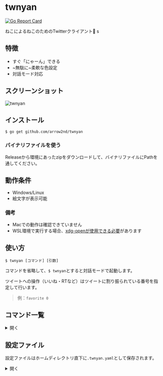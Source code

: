 # twnyan
[![Go Report Card](https://goreportcard.com/badge/github.com/arrow2nd/twnyan)](https://goreportcard.com/report/github.com/arrow2nd/twnyan)

ねこによるねこのためのTwitterクライアント🐾
s
## 特徴
- すぐ「にゃーん」できる
- ~無駄に~柔軟な色設定
- 対話モード対応

## スクリーンショット
![twnyan](https://user-images.githubusercontent.com/44780846/99259409-5058d280-285d-11eb-82f3-ba80065517be.gif)

## インストール

```$ go get github.com/arrow2nd/twnyan```

### バイナリファイルを使う
Releaseから環境にあったzipをダウンロードして、バイナリファイルにPathを通してください。

## 動作条件
- Windows/Linux
- 絵文字が表示可能

### 備考
- Macでの動作は確認できていません
- WSL環境で実行する場合、[xdg-openが使用できる必要](https://qiita.com/arrow2nd/items/5c02a8cdf8197ae15cb7)があります

## 使い方
```$ twnyan [コマンド] [引数]```

コマンドを省略して、```$ twnyan```とすると対話モードで起動します。

ツイートへの操作（いいね・RTなど）はツイートに割り振られている番号を指定して行います。
> 例：```favorite 0```

## コマンド一覧

<details>
<summary>開く</summary>

## tweet
**tweet [サブコマンド] [引数]**

ツイートの操作を行います。
> エイリアス: tw

| サブコマンド | エイリアス | 説明 | 引数 |
| -------- | -------- | -------- | -------- |
| なし |  | ツイートを投稿します | ```tweet [テキスト] [画像ファイル]``` |
| remove | rm | ツイートを削除します | ```tweet remove [<ツイート番号>]``` |

| 引数 | ヒント | 例 |
| -------- | -------- | -------- |
| テキスト | テキストと画像ファイルが無い場合「にゃーん」と投稿されます | ```tweet``` |
| 画像ファイル | 複数ある場合は半角スペースで区切って下さい | ```tweet 🍣 sushi1.png sushi2.png``` |
| ツイート番号 | 複数ある場合は半角スペースで区切って下さい | ```tweet remove 2 5``` |

- テキストを省略して、画像のみの投稿も可能です。(e.g. ```tweet cat.png```)

## timeline
**timeline [取得件数]**

ホームタイムラインを表示します。
> エイリアス: tl

| 引数 | ヒント | 例 |
| -------- | -------- | -------- |
| 取得件数 | 省略した場合、設定ファイル内のデフォルト値が指定されます | ```timeline 39``` |

## mention
**twnyan mention [取得件数]**

自分宛てのメンションを取得します。
> エイリアス: mt

| 引数 | ヒント | 例 |
| -------- | -------- | -------- |
| 取得件数 | 省略した場合、設定ファイル内のデフォルト値が指定されます | ```mention 20``` |

## list
**list [<リスト名>] [取得件数]**

リストのタイムラインを表示します。
> エイリアス: ls

| 引数 | ヒント | 例 |
| -------- | -------- | -------- |
| リスト名 | 対話モードで起動している場合、Tabキーで補完が可能です | ```list ねこたち```|
| 取得件数 | 省略した場合、設定ファイル内のデフォルト値が指定されます | ```list "ねこ集会 Ⅱ" 30``` |

## user
**user [サブコマンド] [引数]**

ユーザータイムラインを表示します。
> エイリアス: ur

| サブコマンド | エイリアス | 説明 | 引数 |
| -------- | -------- | -------- | -------- |
| なし |  | 指定したユーザーのタイムラインを表示します | ```user [ユーザーID] [取得件数]``` |
| number | num, no | 指定したツイートの投稿者のタイムラインを表示します | ```user number [<ツイート番号>] [取得件数]``` |

| 引数 | ヒント | 例 |
| -------- | -------- | -------- |
| ユーザーID | 省略した場合、自分が指定されます | ```user``` |
| 取得件数 | 省略した場合、設定ファイル内のデフォルト値が指定されます | ```user twitter 15``` |

- ユーザーIDの'@'は省略可能です。

## search
**search [<キーワード>] [取得件数]**

過去7日間のツイートツイートを検索します。
> エイリアス: sh

| 引数 | ヒント | 例 |
| -------- | -------- | -------- |
| キーワード | スペースを含む場合は""で囲んで下さい | ```search "cat dog"``` |
| 取得件数 | 省略した場合、設定ファイル内のデフォルト値が指定されます | ```search sushi 5``` |

## favorite
**favorite [サブコマンド] [<ツイート番号>]**

いいねの操作を行います。
> エイリアス: like, fv

| サブコマンド | エイリアス | 説明 |
| -------- | -------- | -------- |
| なし |  | ツイートにいいねします |
| remove | rm | いいねを取り消します |

| 引数 | ヒント | 例 |
| -------- | -------- | -------- |
| ツイート番号 | 複数ある場合は半角スペースで区切って下さい | ```favorite 1 2``` |

## retweet
**retweet [サブコマンド] [引数]**

リツイートの操作を行います。
> エイリアス: rt

| サブコマンド | エイリアス | 説明 | 引数 |
| -------- | -------- | -------- | -------- |
| なし |  | ツイートをリツイートします | ```retweet [<ツイート番号>]``` |
| quote | qt | 引用リツイートします | ```retweet quote [<ツイート番号>] [テキスト] [画像ファイル]``` |
| remove | rm | リツイートを取り消します | ```retweet remove [<ツイート番号>]``` |

| 引数 | ヒント | 例 |
| -------- | -------- | -------- |
| ツイート番号 | 複数ある場合は半角スペースで区切って下さい | ```retweet 1 5``` |
| テキスト | テキストと画像ファイルが無い場合「にゃーん」と投稿されます | ```retweet quote 1``` |
| 画像ファイル | 複数ある場合は半角スペースで区切って下さい | ```retweet quote 1 🍣 sushi1.png sushi2.png``` |

## reply
**reply [<ツイート番号>] [テキスト] [画像ファイル]**

ツイートにリプライを送ります。
> エイリアス: rp

| 引数 | ヒント | 例 |
| -------- | -------- | -------- |
| テキスト | テキストと画像ファイルが無い場合「にゃーん」と投稿されます | ```reply 1``` |
| 画像ファイル | 複数ある場合は半角スペースで区切って下さい | ```reply 寿司みて sushi1.png sushi2.png``` |

- テキストを省略して、画像のみの投稿も可能です。(e.g. ```reply dog.png```)

## follow
**follow [サブコマンド] [<ツイート番号/ユーザーID>]**

フォローの操作を行います。
> エイリアス: fw

| サブコマンド | エイリアス | 説明 
| -------- | -------- | -------- |
| なし | | ユーザーをフォローします |
| remove | rm | フォローを取り消します |

| 引数 | ヒント | 例 |
| -------- | -------- | -------- |
| ツイート番号 | 指定したツイートの投稿者をフォローします | ```follow 1``` |
| ユーザーID | 入力したユーザーIDのユーザーをフォローします | ```follow arrow_2nd``` |

## block
**block [サブコマンド] [<ツイート番号/ユーザーID>]**

ブロックの操作を行います。
> エイリアス: bk

| サブコマンド | エイリアス | 説明 |
| -------- | -------- | -------- |
| なし | | ユーザーをブロックします |
| remove | rm | ブロックを取り消します |

| 引数 | ヒント | 例 |
| -------- | -------- | -------- |
| ツイート番号 | 指定したツイートの投稿者をブロックします | ```block 1``` |
| ユーザーID | 入力したユーザーIDのユーザーをブロックします | ```block arrow_2nd``` |

## mute
**mute [サブコマンド] [<ツイート番号/ユーザーID>]**

ミュートの操作を行います。
> エイリアス: mt

| サブコマンド | エイリアス | 説明 |
| -------- | -------- | -------- |
| なし |  | ユーザーをミュートします |
| remove | rm | ミュートを取り消します |

| 引数 | ヒント | 例 |
| -------- | -------- | -------- |
| ツイート番号 | 指定したツイートの投稿者をミュートします | ```mute 1``` |
| ユーザーID | 入力したユーザーIDのユーザーをミュートします | ```mute arrow_2nd``` |

## open
**open [<ツイート番号>]**

指定したツイートをブラウザで開きます。
> エイリアス: op

## config
**config [<サブコマンド>]**

設定ファイルの操作を行います。

| サブコマンド | 説明 | 例 |
| -------- | -------- | -------- |
| reset    | 設定を初期化します | ```config reset``` |
| remove   | 設定ファイルを削除します | ```config remove``` |
 
</details>

## 設定ファイル
設定ファイルはホームディレクトリ直下に```.twnyan.yaml```として保存されます。

<details>
<summary>開く</summary>

## ColorData
色の設定です。16進数カラーコードで指定します。

| 名前 | 説明 |
| -------- | -------- |
| Accent1 | ツイート番号の背景色など |
| Accent2 | ツイートの投稿時間など |
| Accent3 | どこか |
| BoxFg | ツイート番号の文字色など |
| UserName | ユーザー名 |
| UserID | ユーザーID |
| Text | ツイート文 |
| Separator | セパレーター（--------） |
| Reply | リプライ先のID、リプライ表示 |
| Hashtag | ハッシュタグ |
| Fav | いいね数 |
| RT | リツイート数、リツイート表示 |
| Verified | 認証済み表示 |
| Protected | 鍵アカウント表示 |
| Follow | フォロー表示 |
| Block | ブロック表示 |
| Mute | ミュート表示 |
 
## DefaultData
デフォルト値の設定です。

| 名前 | 説明 |
| -------- | -------- |
| Counts | デフォルトの取得件数 |
| Prompt | プロンプトの表示文字 |
| DateFormat | 日付のフォーマット |
| TimeFormat | 時刻のフォーマット |

フォーマットは[timeパッケージのフォーマット文字列](https://golang.org/pkg/time/#pkg-constants)と同じ書式です。

</details>
